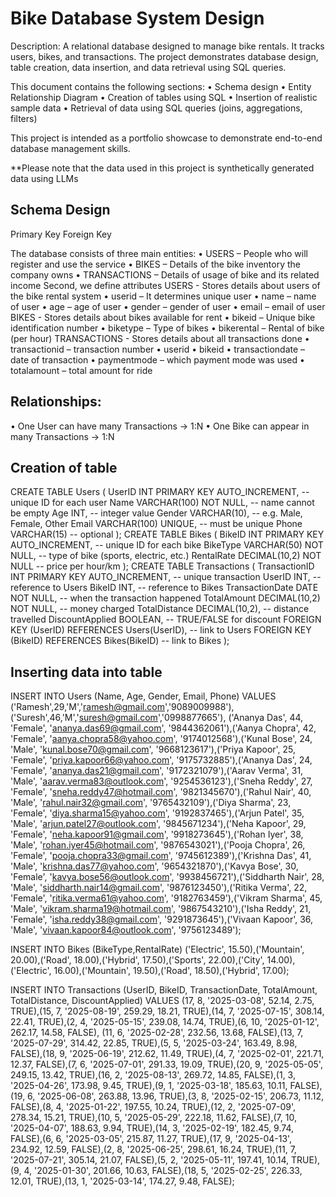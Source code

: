 
# Bike Database System Design


Description: A relational database designed to manage bike rentals. It tracks users, bikes, and transactions. The project demonstrates database design, table creation, data insertion, and data retrieval using SQL queries.

This document contains the following sections:
•	Schema design
•	Entity Relationship Diagram
•	Creation of tables using SQL
•	Insertion of realistic sample data
•	Retrieval of data using SQL queries (joins, aggregations, filters)

This project is intended as a portfolio showcase to demonstrate end-to-end database management skills.


**Please note that the data used in this project is synthetically generated data using LLMs


## Schema Design

Primary Key
Foreign Key

The database consists of three main entities:
•	USERS – People who will register and use the service
•	BIKES – Details of the bike inventory the company owns
•	TRANSACTIONS – Details of usage of bike and its related income
Second, we define attributes
USERS - Stores details about users of the bike rental system
•	userid – It determines unique user
•	name – name of user
•	age – age of user
•	gender – gender of user
•	email – email of user
BIKES - Stores details about bikes available for rent
•	bikeid – Unique bike identification number
•	biketype – Type of bikes
•	bikerental – Rental of bike (per hour)
TRANSACTIONS - Stores details about all transactions done
•	transactionid – transaction number
•	userid
•	bikeid
•	transactiondate – date of transaction
•	paymentmode – which payment mode was used
•	totalamount – total amount for ride

## Relationships:
•	One User can have many Transactions → 1:N
•	One Bike can appear in many Transactions → 1:N


## Creation of table
CREATE TABLE Users (
    UserID INT PRIMARY KEY AUTO_INCREMENT,   -- unique ID for each user
    Name VARCHAR(100) NOT NULL,              -- name cannot be empty
    Age INT,                                 -- integer value
    Gender VARCHAR(10),                      -- e.g. Male, Female, Other
    Email VARCHAR(100) UNIQUE,               -- must be unique
    Phone VARCHAR(15)                        -- optional
);
CREATE TABLE Bikes (
    BikeID INT PRIMARY KEY AUTO_INCREMENT,   -- unique ID for each bike
    BikeType VARCHAR(50) NOT NULL,           -- type of bike (sports, electric, etc.)
    RentalRate DECIMAL(10,2) NOT NULL        -- price per hour/km
);
CREATE TABLE Transactions (
    TransactionID INT PRIMARY KEY AUTO_INCREMENT,  -- unique transaction
    UserID INT,                                    -- reference to Users
    BikeID INT,                                    -- reference to Bikes
    TransactionDate DATE NOT NULL,                 -- when the transaction happened
    TotalAmount DECIMAL(10,2) NOT NULL,            -- money charged
    TotalDistance DECIMAL(10,2),                   -- distance travelled
    DiscountApplied BOOLEAN,                       -- TRUE/FALSE for discount
    FOREIGN KEY (UserID) REFERENCES Users(UserID), -- link to Users
    FOREIGN KEY (BikeID) REFERENCES Bikes(BikeID)  -- link to Bikes
);

## Inserting data into table
INSERT INTO Users (Name, Age, Gender, Email, Phone)
VALUES ('Ramesh',29,'M','ramesh@gmail.com','9089009988'),
('Suresh',46,'M','suresh@gmail.com','0998877665'),
('Ananya Das', 44, 'Female', 'ananya.das69@gmail.com', '9844362061'),('Aanya Chopra', 42, 'Female', 'aanya.chopra58@yahoo.com', '9174012568'),('Kunal Bose', 24, 'Male', 'kunal.bose70@gmail.com', '9668123617'),('Priya Kapoor', 25, 'Female', 'priya.kapoor66@yahoo.com', '9175732885'),('Ananya Das', 24, 'Female', 'ananya.das21@gmail.com', '9172321079'),('Aarav Verma', 31, 'Male', 'aarav.verma83@outlook.com', '9254536123'),('Sneha Reddy', 27, 'Female', 'sneha.reddy47@hotmail.com', '9821345670'),('Rahul Nair', 40, 'Male', 'rahul.nair32@gmail.com', '9765432109'),('Diya Sharma', 23, 'Female', 'diya.sharma15@yahoo.com', '9192837465'),('Arjun Patel', 35, 'Male', 'arjun.patel27@outlook.com', '9845671234'),('Neha Kapoor', 29, 'Female', 'neha.kapoor91@gmail.com', '9918273645'),('Rohan Iyer', 38, 'Male', 'rohan.iyer45@hotmail.com', '9876543021'),('Pooja Chopra', 26, 'Female', 'pooja.chopra33@gmail.com', '9745612389'),('Krishna Das', 41, 'Male', 'krishna.das77@yahoo.com', '9654321870'),('Kavya Bose', 30, 'Female', 'kavya.bose56@outlook.com', '9938456721'),('Siddharth Nair', 28, 'Male', 'siddharth.nair14@gmail.com', '9876123450'),('Ritika Verma', 22, 'Female', 'ritika.verma61@yahoo.com', '9182763459'),('Vikram Sharma', 45, 'Male', 'vikram.sharma19@hotmail.com', '9867543210'),('Isha Reddy', 21, 'Female', 'isha.reddy38@gmail.com', '9291873645'),('Vivaan Kapoor', 36, 'Male', 'vivaan.kapoor84@outlook.com', '9756123489');

INSERT INTO Bikes (BikeType,RentalRate)
('Electric', 15.50),('Mountain', 20.00),('Road', 18.00),('Hybrid', 17.50),('Sports', 22.00),('City', 14.00),('Electric', 16.00),('Mountain', 19.50),('Road', 18.50),('Hybrid', 17.00);

INSERT INTO Transactions (UserID, BikeID, TransactionDate, TotalAmount, TotalDistance, DiscountApplied) VALUES
(17, 8, '2025-03-08', 52.14, 2.75, TRUE),(15, 7, '2025-08-19', 259.29, 18.21, TRUE),(14, 7, '2025-07-15', 308.14, 22.41, TRUE),(2, 4, '2025-05-15', 239.08, 14.74, TRUE),(6, 10, '2025-01-12', 262.17, 14.58, FALSE),
(11, 6, '2025-02-28', 232.56, 13.68, FALSE),(13, 7, '2025-07-29', 314.42, 22.85, TRUE),(5, 5, '2025-03-24', 163.49, 8.98, FALSE),(18, 9, '2025-06-19', 212.62, 11.49, TRUE),(4, 7, '2025-02-01', 221.71, 12.37, FALSE),(7, 6, '2025-07-01', 291.33, 19.09, TRUE),(20, 9, '2025-05-05', 249.15, 13.42, TRUE),(16, 2, '2025-08-13', 269.72, 14.85, FALSE),(1, 3, '2025-04-26', 173.98, 9.45, TRUE),(9, 1, '2025-03-18', 185.63, 10.11, FALSE),(19, 6, '2025-06-08', 263.88, 13.96, TRUE),(3, 8, '2025-02-15', 206.73, 11.12, FALSE),(8, 4, '2025-01-22', 197.55, 10.24, TRUE),(12, 2, '2025-07-09', 278.34, 15.21, TRUE),(10, 5, '2025-05-29', 222.18, 11.62, FALSE),(7, 10, '2025-04-07', 188.63, 9.94, TRUE),(14, 3, '2025-02-19', 182.45, 9.74, FALSE),(6, 6, '2025-03-05', 215.87, 11.27, TRUE),(17, 9, '2025-04-13', 234.92, 12.59, FALSE),(2, 8, '2025-06-25', 298.61, 16.24, TRUE),(11, 7, '2025-07-21', 305.14, 21.07, FALSE),(5, 2, '2025-05-11', 197.41, 10.14, TRUE),
(9, 4, '2025-01-30', 201.66, 10.63, FALSE),(18, 5, '2025-02-25', 226.33, 12.01, TRUE),(13, 1, '2025-03-14', 174.27, 9.48, FALSE);




